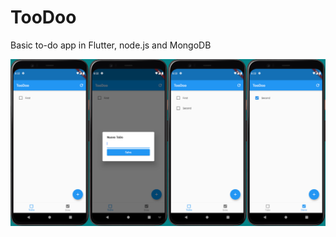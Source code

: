# TooDoo
Basic to-do app in Flutter, node.js and MongoDB

![screen](https://github.com/fabioolivero/TooDoo/blob/master/sampleProjk/screen.png)
